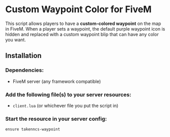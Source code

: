 # Custom Waypoint Color for FiveM

This script allows players to have a **custom-colored waypoint** on the map in FiveM. When a player sets a waypoint, the default purple waypoint icon is hidden and replaced with a custom waypoint blip that can have any color you want.

## Installation

### Dependencies:
- FiveM server (any framework compatible)
  
### Add the following file(s) to your server resources:
- `client.lua` (or whichever file you put the script in)

### Start the resource in your server config:
```plaintext
ensure takenncs-waypoint
